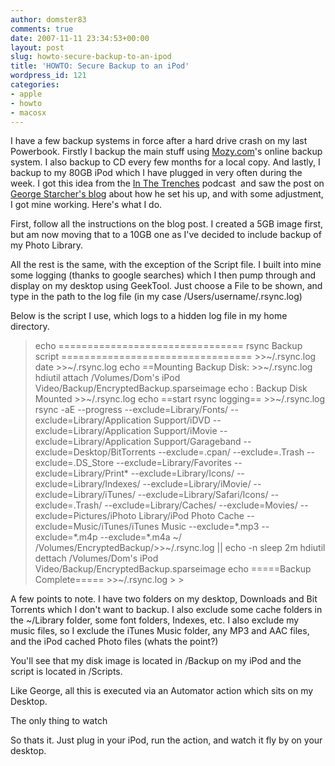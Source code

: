 ```yaml
---
author: domster83
comments: true
date: 2007-11-11 23:34:53+00:00
layout: post
slug: howto-secure-backup-to-an-ipod
title: 'HOWTO: Secure Backup to an iPod'
wordpress_id: 121
categories:
- apple
- howto
- macosx
---
```


I have a few backup systems in force after a hard drive crash on my last Powerbook. Firstly I backup the main stuff using [Mozy.com](https://mozy.com/?code=FF6FVF)'s online backup system. I also backup to CD every few months for a local copy. And lastly, I backup to my 80GB iPod which I have plugged in very often during the week.
I got this idea from the [In The Trenches](http://www.kevindevin.com) podcast  and saw the post on [George Starcher's blog](https://www.georgestarcher.com/?p=114) about how he set his up, and with some adjustment, I got mine working. Here's what I do.




First, follow all the instructions on the blog post. I created a 5GB image first, but am now moving that to a 10GB one as I've decided to include backup of my Photo Library.




All the rest is the same, with the exception of the Script file. I built into mine some logging (thanks to google searches) which I then pump through and display on my desktop using GeekTool. Just choose a File to be shown, and type in the path to the log file (in my case /Users/username/.rsync.log)




Below is the script I use, which logs to a hidden log file in my home directory.




<blockquote>echo ================================ rsync Backup script ================================= >>~/.rsync.log
date >>~/.rsync.log
echo ==Mounting Backup Disk: >>~/.rsync.log
hdiutil attach /Volumes/Dom's iPod Video/Backup/EncryptedBackup.sparseimage
echo : Backup Disk Mounted >>~/.rsync.log
echo ==start rsync logging== >>~/.rsync.log
rsync -aE --progress --exclude=Library/Fonts/ --exclude=Library/Application Support/iDVD --exclude=Library/Application Support/iMovie --exclude=Library/Application Support/Garageband --exclude=Desktop/BitTorrents --exclude=.cpan/ --exclude=.Trash --exclude=.DS_Store --exclude=Library/Favorites --exclude=Library/Print* --exclude=Library/Icons/ --exclude=Library/Indexes/ --exclude=Library/iMovie/ --exclude=Library/iTunes/ --exclude=Library/Safari/Icons/ --exclude=.Trash/ --exclude=Library/Caches/ --exclude=Movies/ --exclude=Pictures/iPhoto Library/iPod Photo Cache --exclude=Music/iTunes/iTunes Music --exclude=*.mp3 --exclude=*.m4p --exclude=*.m4a ~/ /Volumes/EncryptedBackup/>>~/.rsync.log || echo -n
sleep 2m
hdiutil dettach /Volumes/Dom's iPod Video/Backup/EncryptedBackup.sparseimage
echo =====Backup Complete===== >>~/.rsync.log
>
> </blockquote>




A few points to note. I have two folders on my desktop, Downloads and Bit Torrents which I don't want to backup. I also exclude some cache folders in the ~/Library folder, some font folders, Indexes, etc. I also exclude my music files, so I exclude the iTunes Music folder, any MP3 and AAC files, and the iPod cached Photo files (whats the point?)




You'll see that my disk image is located in /Backup on my iPod and the script is located in /Scripts.




Like George, all this is executed via an Automator action which sits on my Desktop.




The only thing to watch




So thats it. Just plug in your iPod, run the action, and watch it fly by on your desktop.
